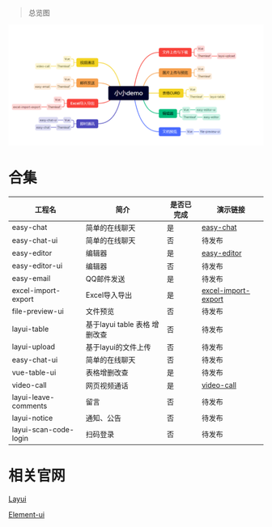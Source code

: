 > 总览图

![img.png](img.png)

# 合集

| 工程名                 | 简介                    | 是否已完成 | 演示链接                                                                |
|---------------------|-----------------------|-------|---------------------------------------------------------------------|
| easy-chat           | 简单的在线聊天               | 是     | [easy-chat](https://www.bilibili.com/video/BV1TM4113796/)           |
| easy-chat-ui        | 简单的在线聊天<Vue>          | 否     |                    待发布                                                 |
| easy-editor         | 编辑器                   | 是     | [easy-editor ](https://www.bilibili.com/video/BV1KT411871U/)        |
| easy-editor-ui      | 编辑器<Vue>              | 否     |               待发布                                                      |
| easy-email          | QQ邮件发送                | 是     |              待发布                                                       |
| excel-import-export | Excel导入导出             | 是     | [excel-import-export](https://www.bilibili.com/video/BV1r24y1T73f/) |
| file-preview-ui     | 文件预览                  | 否     |                待发布                                                     |
| layui-table         | 基于layui table 表格 增删改查 | 否     |             待发布                                                        |
| layui-upload        | 基于layui的文件上传          | 否     |            待发布                                                         |
| easy-chat-ui        | 简单的在线聊天<Vue>          | 否     |            待发布                                                         |
| vue-table-ui        | 表格增删改查<Vue>           | 是     |             待发布                                                        |
| video-call          | 网页视频通话                | 是     | [video-call](https://www.bilibili.com/video/BV1vP41117pu/)          |
| layui-leave-comments | 留言                    | 否     | 待发布                                                                 |
| layui-notice | 通知、公告                 | 否     |               待发布                                                      |
| layui-scan-code-login          | 扫码登录                  | 否     |     待发布                                                               |


# 相关官网 

[Layui](http://layui.dotnetcms.cn/web/index.htm)

[Element-ui](https://element.eleme.cn/#/zh-CN)